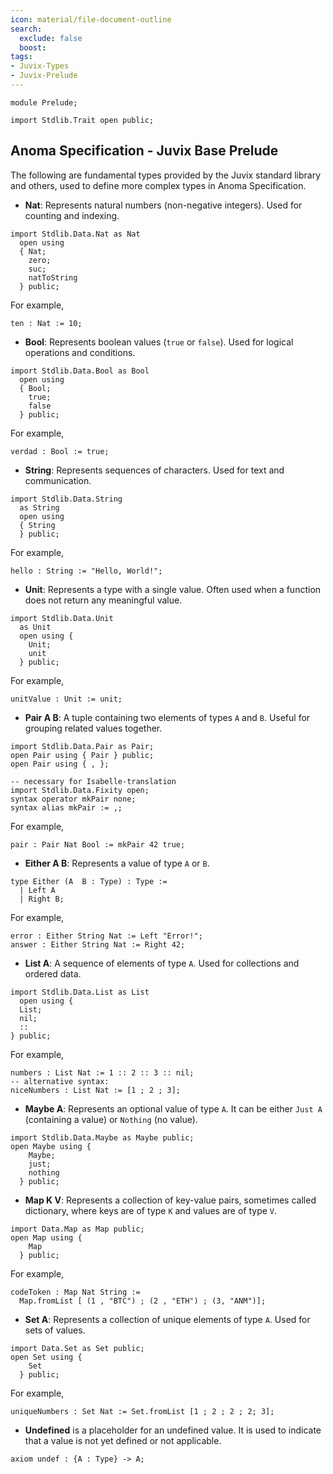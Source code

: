 ```yaml
---
icon: material/file-document-outline
search:
  exclude: false
  boost: 
tags:
- Juvix-Types
- Juvix-Prelude
---
```


```juvix
module Prelude;

import Stdlib.Trait open public;
```

## Anoma Specification - Juvix Base Prelude

The following are fundamental types provided by the Juvix standard library and others,
used to define more complex types in Anoma Specification.

- **Nat**: Represents natural numbers (non-negative integers). Used for
  counting and indexing.

```juvix
import Stdlib.Data.Nat as Nat
  open using
  { Nat;
    zero;
    suc;
    natToString
  } public;
```

For example,

```juvix
ten : Nat := 10;
```

- **Bool**: Represents boolean values (`true` or `false`). Used for logical
  operations and conditions.

```juvix
import Stdlib.Data.Bool as Bool
  open using
  { Bool;
    true;
    false
  } public;
```

For example,

```juvix
verdad : Bool := true;
```

- **String**: Represents sequences of characters. Used for text and
  communication.

```juvix
import Stdlib.Data.String
  as String
  open using
  { String
  } public;
```

For example,

```juvix
hello : String := "Hello, World!";
```

- **Unit**: Represents a type with a single value. Often used when a function
  does not return any meaningful value.

```juvix
import Stdlib.Data.Unit
  as Unit
  open using {
    Unit;
    unit
  } public;
```

For example,

```juvix
unitValue : Unit := unit;
```

- **Pair A B**: A tuple containing two elements of types `A` and `B`. Useful
  for grouping related values together.

```juvix
import Stdlib.Data.Pair as Pair;
open Pair using { Pair } public;
open Pair using { , };
```

```juvix
-- necessary for Isabelle-translation
import Stdlib.Data.Fixity open;
syntax operator mkPair none;
syntax alias mkPair := ,;
```

For example,

```juvix
pair : Pair Nat Bool := mkPair 42 true;
```

- **Either A B**: Represents a value of type `A` or `B`.

```juvix
type Either (A  B : Type) : Type :=
  | Left A
  | Right B;
```

For example,

```juvix
error : Either String Nat := Left "Error!";
answer : Either String Nat := Right 42;
```


- **List A**: A sequence of elements of type `A`. Used for collections and
  ordered data.

```juvix
import Stdlib.Data.List as List
  open using {
  List;
  nil;
  ::
} public;
```

For example,

```juvix
numbers : List Nat := 1 :: 2 :: 3 :: nil;
-- alternative syntax:
niceNumbers : List Nat := [1 ; 2 ; 3];
```

- **Maybe A**: Represents an optional value of type `A`. It can be either
  `Just A` (containing a value) or `Nothing` (no value).

```juvix
import Stdlib.Data.Maybe as Maybe public;
open Maybe using {
    Maybe;
    just;
    nothing
  } public;
```

- **Map K V**: Represents a collection of key-value pairs, sometimes called
  dictionary, where keys are of type `K` and values are of type `V`.

```juvix
import Data.Map as Map public;
open Map using {
    Map
  } public;
```

For example,

```juvix
codeToken : Map Nat String :=
  Map.fromList [ (1 , "BTC") ; (2 , "ETH") ; (3, "ANM")];
```

- **Set A**: Represents a collection of unique elements of type `A`. Used for
  sets of values.

```juvix
import Data.Set as Set public;
open Set using {
    Set
  } public;
```

For example,

```juvix
uniqueNumbers : Set Nat := Set.fromList [1 ; 2 ; 2 ; 2; 3];
```

- **Undefined** is a placeholder for an undefined value. It is used to indicate
  that a value is not yet defined or not applicable.

```juvix
axiom undef : {A : Type} -> A;
```